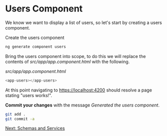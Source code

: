 # Users Component

We know we want to display a list of users, so let's start by creating a users component.

Create the users component
```sh
ng generate component users
```

Bring the users component into scope, to do this we will replace the contents of *src/app/app.component.html* with the following.

*src/app/app.component.html*
```js
<app-users></app-users>
```

At this point navigating to [https://localhost:4200](https://localhost:4200) should resolve a page stating "users works!".

**Commit your changes** with the message *Generated the users component*.

```sh
git add .
git commit -a
```

[Next: Schemas and Services](./03-SchemasAndServices.md)
